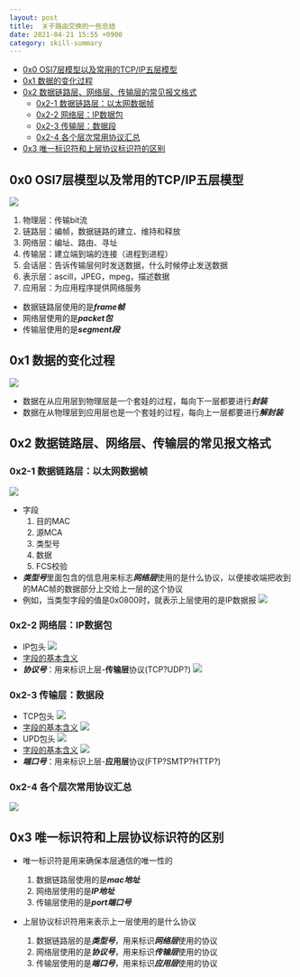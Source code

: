 ```yaml
---
layout: post
title:  关于路由交换的一些总结
date: 2021-04-21 15:55 +0900
category: skill-summary
---
```

<!-- TOC -->

- [0x0 OSI7层模型以及常用的TCP/IP五层模型](#0x0-osi7层模型以及常用的tcpip五层模型)
- [0x1 数据的变化过程](#0x1-数据的变化过程)
- [0x2 数据链路层、网络层、传输层的常见报文格式](#0x2-数据链路层网络层传输层的常见报文格式)
    - [0x2-1 数据链路层：以太网数据帧](#0x2-1-数据链路层以太网数据帧)
    - [0x2-2 网络层：IP数据包](#0x2-2-网络层ip数据包)
    - [0x2-3 传输层：数据段](#0x2-3-传输层数据段)
    - [0x2-4 各个层次常用协议汇总](#0x2-4-各个层次常用协议汇总)
- [0x3 唯一标识符和上层协议标识符的区别](#0x3-唯一标识符和上层协议标识符的区别)

<!-- /TOC -->
## 0x0 OSI7层模型以及常用的TCP/IP五层模型

![](/images/20210421-1-2.png)
1. 物理层：传输bit流
1. 链路层：编帧，数据链路的建立、维持和释放
1. 网络层：编址、路由、寻址
1. 传输层：建立端到端的连接（进程到进程）
1. 会话层：告诉传输层何时发送数据，什么时候停止发送数据
1. 表示层：ascill，JPEG，mpeg，描述数据
1. 应用层：为应用程序提供网络服务

- 数据链路层使用的是***frame帧***
- 网络层使用的是***packet包***
- 传输层使用的是***segment段***  

## 0x1 数据的变化过程

![](/images/20210421-1-3.png)
- 数据在从应用层到物理层是一个套娃的过程，每向下一层都要进行***封装***
- 数据在从物理层到应用层也是一个套娃的过程，每向上一层都要进行***解封装***

## 0x2 数据链路层、网络层、传输层的常见报文格式

### 0x2-1 数据链路层：以太网数据帧
![](/images/20210421-1-4.png)
- 字段
    1. 目的MAC
    2. 源MCA
    3. 类型号
    4. 数据
    5. FCS校验
- ***类型号***里面包含的信息用来标志***网络层***使用的是什么协议，以便接收端把收到的MAC帧的数据部分上交给上一层的这个协议
- 例如，当类型字段的值是0x0800时，就表示上层使用的是IP数据报
![](/images/20210421-1-5.png)

### 0x2-2 网络层：IP数据包

- IP包头
![](/images/20210421-1-6.png)
- [字段的基本含义](https://lcy2218.github.io/routing-theory/2021/04/20/post.html#0x1-ip%E5%8C%85%E5%A4%B4%E7%9A%84%E7%BB%93%E6%9E%84)
- ***协议号***：用来标识上层-**传输层**协议(TCP?UDP?)
![](/images/20210421-1-7.png)

### 0x2-3 传输层：数据段

- TCP包头
![](/images/20210421-1-8.png)
- [字段的基本含义](https://lcy2218.github.io/routing-theory/2021/04/20/post.html#0x6-tcp%E5%8C%85%E5%A4%B4%E7%9A%84%E7%BB%93%E6%9E%84)
![](/images/20210421-1-9.png)
- UPD包头
![](/images/20210421-1-12.png)
- [字段的基本含义](https://lcy2218.github.io/routing-theory/2021/04/20/post.html#0xc-udp%E7%9A%84%E4%BC%AAip%E5%A4%B4%E9%83%A8)
![](/images/20210421-1-10.png)
- ***端口号***：用来标识上层-**应用层**协议(FTP?SMTP?HTTP?)

### 0x2-4 各个层次常用协议汇总

![](/images/20210421-1-11.png)


## 0x3 唯一标识符和上层协议标识符的区别

- 唯一标识符是用来确保本层通信的唯一性的
    1. 数据链路层使用的是***mac地址***
    1. 网络层使用的是***IP地址***
    1. 传输层使用的是***port端口号***

- 上层协议标识符用来表示上一层使用的是什么协议
    1. 数据链路层的是***类型号***，用来标识***网络层***使用的协议
    1. 网络层使用的是***协议号***，用来标识***传输层***使用的协议
    1. 传输层使用的是***端口号***，用来标识***应用层***使用的协议
